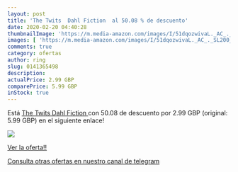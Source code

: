 ```yaml
---
layout: post
title: 'The Twits  Dahl Fiction  al 50.08 % de descuento'
date: 2020-02-20 04:40:28
thumbnailImage: 'https://m.media-amazon.com/images/I/51dqozwivaL._AC_._SL200_.jpg'
images: [ 'https://m.media-amazon.com/images/I/51dqozwivaL._AC_._SL200_.jpg' ]
comments: true
category: ofertas
author: ring
slug: 0141365498
description:
actualPrice: 2.99 GBP
comparePrice: 5.99 GBP
inStock: true
---
```


Está [The Twits  Dahl Fiction ](https://www.amazon.com/dp/0141365498/?tag=redken08-20) con 50.08 de descuento por 2.99 GBP (original: 5.99 GBP) en el siguiente enlace!

[![](https://m.media-amazon.com/images/I/51dqozwivaL._AC_._SL200_.jpg)](https://www.amazon.com/dp/0141365498/?tag=redken08-20)

[Ver la oferta!!](https://www.amazon.com/dp/0141365498/?tag=redken08-20)

[Consulta otras ofertas en nuestro canal de telegram](https://t.me/s/ofertas25)
